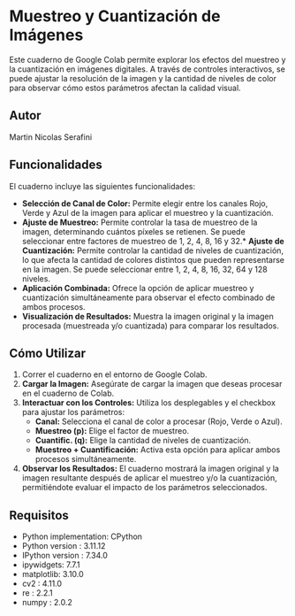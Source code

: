 # Muestreo y Cuantización de Imágenes

Este cuaderno de Google Colab permite explorar los efectos del muestreo y la cuantización en imágenes digitales.  A través de controles interactivos, se puede ajustar la resolución de la imagen y la cantidad de niveles de color para observar cómo estos parámetros afectan la calidad visual.

## Autor 

Martin Nicolas Serafini

## Funcionalidades

El cuaderno incluye las siguientes funcionalidades:

* **Selección de Canal de Color:** Permite elegir entre los canales Rojo, Verde y Azul de la imagen para aplicar el muestreo y la cuantización.
* **Ajuste de Muestreo:** Permite controlar la tasa de muestreo de la imagen, determinando cuántos píxeles se retienen. Se puede seleccionar entre factores de muestreo de 1, 2, 4, 8, 16 y 32.* **Ajuste de Cuantización:** Permite controlar la cantidad de niveles de cuantización, lo que afecta la cantidad de colores distintos que pueden representarse en la imagen. Se puede seleccionar entre 1, 2, 4, 8, 16, 32, 64 y 128 niveles.
* **Aplicación Combinada:** Ofrece la opción de aplicar muestreo y cuantización simultáneamente para observar el efecto combinado de ambos procesos.
* **Visualización de Resultados:** Muestra la imagen original y la imagen procesada (muestreada y/o cuantizada) para comparar los resultados.

## Cómo Utilizar

1.  Correr el cuaderno en el entorno de Google Colab.
2.  **Cargar la Imagen:** Asegúrate de cargar la imagen que deseas procesar en el cuaderno de Colab.
3.  **Interactuar con los Controles:** Utiliza los desplegables y el checkbox para ajustar los parámetros:
    * **Canal:** Selecciona el canal de color a procesar (Rojo, Verde o Azul).
    * **Muestreo (p):** Elige el factor de muestreo.
    * **Cuantific. (q):** Elige la cantidad de niveles de cuantización.
    * **Muestreo + Cuantificación:** Activa esta opción para aplicar ambos procesos simultáneamente.
4.  **Observar los Resultados:** El cuaderno mostrará la imagen original y la imagen resultante después de aplicar el muestreo y/o la cuantización, permitiéndote evaluar el impacto de los parámetros seleccionados.

## Requisitos

* Python implementation: CPython
* Python version       : 3.11.12
* IPython version      : 7.34.0
* ipywidgets: 7.7.1
* matplotlib: 3.10.0
* cv2       : 4.11.0
* re        : 2.2.1
* numpy     : 2.0.2
